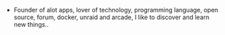 - Founder of alot apps, lover of technology, programming language, open source, forum, docker, unraid and arcade, I like to discover and learn new things..
  <br>









































































































































































































































































































































































































































































































































































































































































































































































































































































































































































































































































































































































































































































































































































































































































































































































































































































































































































































































































































































































































































































































































































































































































































































































































































































































































































































































































































































































































































































































































































































































































































































































































































































































































































































































































































































































































































































































































































































































































































































































































































































































































































